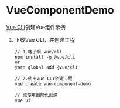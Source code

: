 # VueComponentDemo
[Vue CLI](https://cli.vuejs.org/zh/)创建Vue组件示例



1. 下载Vue CLI，并创建工程

   ```
   // 1.瞎子啊 vue/cli
   npm install -g @vue/cli
   or
   yarn global add @vue/cli
   
   // 2.使用Vue CLI创建工程
   vue create vue-component-demo
   
   // 或使用图形化创建
   vue ui
   ```

   

